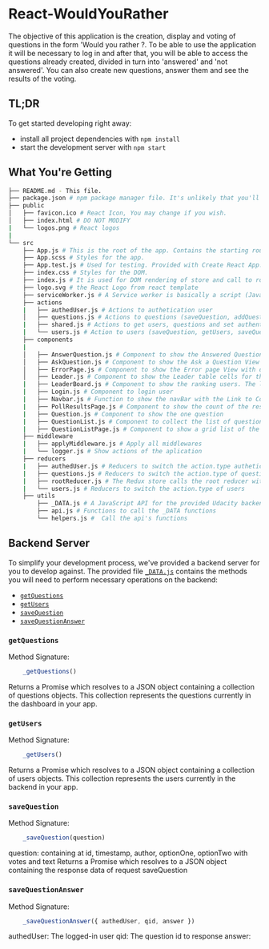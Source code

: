 # React-WouldYouRather

The objective of this application is the creation, display and voting of questions in the form 'Would you rather ?. To be able to use the application it will be necessary to log in and after that, you will be able to access the questions already created, divided in turn into 'answered' and 'not answered'. You can also create new questions, answer them and see the results of the voting.

## TL;DR
To get started developing right away:
   * install all project dependencies with `npm install`
   * start the development server with `npm start`
## What You're Getting
```bash
├── README.md - This file.
├── package.json # npm package manager file. It's unlikely that you'll need to modify this.
├── public
│   ├── favicon.ico # React Icon, You may change if you wish.
│   ├── index.html # DO NOT MODIFY
|   └── logos.png # React logos
|   
└── src
	├── App.js # This is the root of the app. Contains the starting route, and the private routes which happens after login. 
	├── App.scss # Styles for the app. 
	├── App.test.js # Used for testing. Provided with Create React App. Testing is encouraged, but not required.
	├── index.css # Styles for the DOM. 
    ├── index.js # It is used for DOM rendering of store and call to root. https://redux.js.org/recipes/configuring-your-store
    ├── logo.svg # the React Logo from react template
    ├── serviceWorker.js # A Service worker is basically a script (JavaScript file) that runs in background and assists in offline first web application development. From react template
    ├── actions
    |   ├── authedUser.js # Actions to authetication user
    │   ├── questions.js # Actions to questions (saveQuestion, addQuestion, saveQuestionAnswer)
    |   ├── shared.js # Actions to get users, questions and set authentication user
    |   └── users.js # Action to users (saveQuestion, getUsers, saveQuestionAnswer)
    ├── components
    |   
    │   ├── AnswerQuestion.js # Component to show the Answered Questions View
    │   ├── AskQuestion.js # Component to show the Ask a Question View
    │   ├── ErrorPage.js # Component to show the Error page View with displaying a 404 error when a bad path is used.
    │   ├── Leader.js # Component to show the Leader table cells for the Leaber Board.
    |   ├── LeaderBoard.js # Component to show the ranking users. The leaderboard consists of data transformations to user in order to display user scores.
    |   ├── Login.js # Component to login user
    |   ├── Navbar.js # Function to show the navBar with the Link to Components 'Home' 'New Poll' 'LeaderBoard'
    |   ├── PollResultsPage.js # Component to show the count of the results Poll
    |   ├── Question.js # Component to show the one question
    |   ├── QuestionList.js # Component to collect the list of questions. 
    |   ├── QuestionListPage.js # Component to show a grid list of the available quesions in the question list.
    ├── middleware  
    |   ├── applyMiddleware.js # Apply all middlewares 
    |   └── logger.js # Show actions of the aplication
    ├── reducers
    |   ├── authedUser.js # Reducers to switch the action.type authetication user
    |   ├── questions.js # Reducers to switch the action.type of questions
    |   ├── rootReducer.js # The Redux store calls the root reducer with the current state and the action. The root reducer combines the output of multiple reducers into a single state tree. https://alligator.io/redux/redux-intro/
    |   └── users.js # Reducers to switch the action.type of users
    ├── utils
        ├── _DATA.js # A JavaScript API for the provided Udacity backend. Instructions for the methods are below.
        ├── api.js # Functions to call the _DATA functions
        └── helpers.js #  Call the api's functions
```
## Backend Server
To simplify your development process, we've provided a backend server for you to develop against. The provided file [`_DATA.js`](src/utils/_DATA.js) contains the methods you will need to perform necessary operations on the backend:

* [`getQuestions`](#getQuestions)
* [`getUsers`](#getUsers)
* [`saveQuestion`](#saveQuestion)
* [`saveQuestionAnswer`](#saveQuestionAnswer)

### `getQuestions`
    
Method Signature:
```js
    _getQuestions()
```
Returns a Promise which resolves to a JSON object containing a collection of questions objects.
This collection represents the questions currently in the dashboard in your app.

### `getUsers`

Method Signature:
```js
    _getUsers()
```
Returns a Promise which resolves to a JSON object containing a collection of users objects.
This collection represents the users currently in the backend in your app.

### `saveQuestion`

Method Signature:
```js
    _saveQuestion(question)
```
question: <Object> containing at  id, timestamp, author, optionOne<Object>, optionTwo<Object> with votes and text
Returns a Promise which resolves to a JSON object containing the response data of request saveQuestion

### `saveQuestionAnswer`

Method Signature:
```js
    _saveQuestionAnswer({ authedUser, qid, answer })
```
authedUser: <String> The logged-in user 
qid: <String> The question id to response
answer: <Object> The answer to the question with the text of the option
Returns a Promise which resolves to a JSON object containing the response data of request saveQuestionAnswer

### Create React App
This project was bootstrapped with [Create React App](https://github.com/facebookincubator/create-react-app). You can find more information on how to perform common tasks [here](https://github.com/facebookincubator/create-react-app/blob/master/packages/react-scripts/template/README.md).
